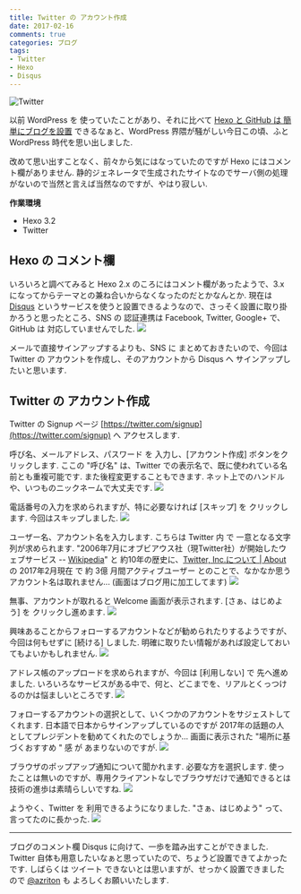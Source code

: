 ```yaml
---
title: Twitter の アカウント作成
date: 2017-02-16
comments: true
categories: ブログ
tags:
- Twitter
- Hexo
- Disqus
---
```


![](/assets/twitter/twitter.png "Twitter")

以前 WordPress を 使っていたことがあり、それに比べて [Hexo と GitHub は 簡単にブログを設置](/2016/11/01/HexoとGitHub-Pagesでブログ環境の構築/) できるなぁと、WordPress 界隈が騒がしい今日この頃、ふと WordPress 時代を思い出しました.

改めて思い出すことなく、前々から気にはなっていたのですが Hexo にはコメント欄がありません. 静的ジェネレータで生成されたサイトなのでサーバ側の処理がないので当然と言えば当然なのですが、やはり寂しい.


**作業環境**
- Hexo 3.2
- Twitter


## Hexo の コメント欄
いろいろと調べてみると Hexo 2.x のころにはコメント欄があったようで、3.x になってからテーマとの兼ね合いからなくなったのだとかなんとか.
現在は [Disqus](https://disqus.com/) というサービスを使うと設置できるようなので、さっそく設置に取り掛かろうと思ったところ、SNS の 認証連携は Facebook, Twitter, Google+ で、GitHub は 対応していませんでした.
![](/assets/hexo/disqus/signup/01.png)

メールで直接サインアップするよりも、SNS に まとめておきたいので、今回は Twitter の アカウントを作成し、そのアカウントから Disqus へ サインアップしたいと思います.


## Twitter の アカウント作成
Twitter の Signup ページ [https://twitter.com/signup](https://twitter.com/signup) へ アクセスします.

呼び名、メールアドレス、パスワード を 入力し、[アカウント作成] ボタンをクリックします.
ここの "呼び名" は、Twitter での表示名で、既に使われている名前とも重複可能です. また後程変更することもできます. ネット上でのハンドルや、いつものニックネームで大丈夫です.
![](/assets/twitter/signup/01.png)

電話番号の入力を求められますが、特に必要なければ [スキップ] を クリックします. 今回はスキップしました.
![](/assets/twitter/signup/02.png)

ユーザー名、アカウント名を入力します. こちらは Twitter 内 で 一意となる文字列が求められます. "2006年7月にオブビアウス社（現Twitter社）が開始したウェブサービス -- [Wikipedia](https://ja.wikipedia.org/wiki/Twitter)" と 約10年の歴史に、[Twitter, Inc.について | About](https://about.twitter.com/ja/company) の 2017年2月現在 で 約 3億 月間アクティブユーザー とのことで、なかなか思うアカウント名は取れません... (画面はブログ用に加工してます)
![](/assets/twitter/signup/03.png)

無事、アカウントが取れると Welcome 画面が表示されます. [さぁ、はじめよう] を クリックし進めます.
![](/assets/twitter/signup/04.png)

興味あることからフォローするアカウントなどが勧められたりするようですが、今回は何もせずに [続ける] しました. 明確に取りたい情報があれば設定しておいてもよいかもしれません.
![](/assets/twitter/signup/05.png)

アドレス帳のアップロードを求められますが、今回は [利用しない] で 先へ進めました. いろいろなサービスがある中で、何と、どこまでを、リアルとくっつけるのかは悩ましいところです.
![](/assets/twitter/signup/06.png)

フォローするアカウントの選択として、いくつかのアカウントをサジェストしてくれます. 日本語で日本からサインアップしているのですが 2017年の話題の人としてプレジデントを勧めてくれたのでしょうか... 画面に表示された "場所に基づくおすすめ " 感 が あまりないのですが.
![](/assets/twitter/signup/07.png)

ブラウザのポップアップ通知について聞かれます. 必要な方を選択します. 使ったことは無いのですが、専用クライアントなしでブラウザだけで通知できるとは技術の進歩は素晴らしいですね.
![](/assets/twitter/signup/08.png)

ようやく、Twitter を 利用できるようになりました. "さぁ、はじめよう" って、言ってたのに長かった.
![](/assets/twitter/signup/09.png)



- - - -
ブログのコメント欄 Disqus に向けて、一歩を踏み出すことができました. Twitter 自体も用意したいなぁと思っていたので、ちょうど設置できてよかったです.
しばらくは ツイート できないとは思いますが、せっかく設置できましたので [@azriton](https://twitter.com/azriton) も よろしくお願いいたします.

